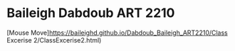 # Baileigh Dabdoub ART 2210

[Mouse Move]https://baileighd.github.io/Dabdoub_Baileigh_ART2210/Class Excerise 2/ClassExcerise2.html)